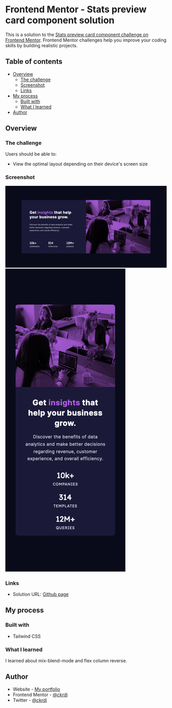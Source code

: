 # Frontend Mentor - Stats preview card component solution

This is a solution to the [Stats preview card component challenge on Frontend Mentor](https://www.frontendmentor.io/challenges/stats-preview-card-component-8JqbgoU62). Frontend Mentor challenges help you improve your coding skills by building realistic projects.

## Table of contents

- [Overview](#overview)
  - [The challenge](#the-challenge)
  - [Screenshot](#screenshot)
  - [Links](#links)
- [My process](#my-process)
  - [Built with](#built-with)
  - [What I learned](#what-i-learned)
- [Author](#author)

## Overview

### The challenge

Users should be able to:

- View the optimal layout depending on their device's screen size

### Screenshot

![Screenshot1](./screenshot/screenshot1.png)
![Screenshot2](./screenshot/screenshot2.png)

### Links

- Solution URL: [Github page](https://ckrdi.github.io/card-component/)

## My process

### Built with

- Tailwind CSS

### What I learned

I learned about mix-blend-mode and flex column reverse.

## Author

- Website - [My portfolio](https://ckrdiportfolio.netlify.app)
- Frontend Mentor - [@ckrdi](https://www.frontendmentor.io/profile/ckrdi)
- Twitter - [@ckrdi](https://www.twitter.com/ckrdi)
